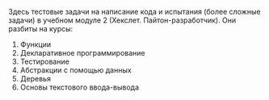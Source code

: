 Здесь тестовые задачи на написание кода и испытания (более сложные задачи) в учебном модуле 2 (Хекслет. Пайтон-разработчик).
Они разбиты на курсы:
1. Функции
2. Декларативное программирование
3. Тестирование
4. Абстракции с помощью данных
5. Деревья
6. Основы текстового ввода-вывода
